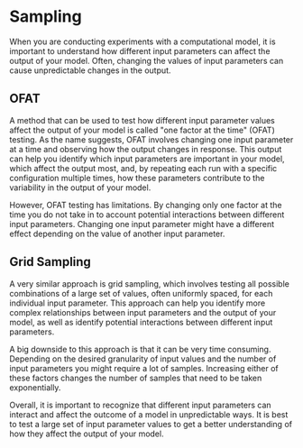 # Sampling

When you are conducting experiments with a computational model, it is important to understand how different input parameters can affect the output of your model. Often, changing the values of input parameters can cause unpredictable changes in the output.

## OFAT

A method that can be used to test how different input parameter values affect the output of your model is called "one factor at the time" (OFAT) testing. As the name suggests, OFAT involves changing one input parameter at a time and observing how the output changes in response. This output can help you identify which input parameters are important in your model, which affect the output most, and, by repeating each run with a specific configuration multiple times, how these parameters contribute to the variability in the output of your model.

However, OFAT testing has limitations. By changing only one factor at the time you do not take in to account potential interactions between different input parameters. Changing one input parameter might have a different effect depending on the value of another input parameter.

## Grid Sampling

A very similar approach is grid sampling, which involves testing all possible combinations of a large set of values, often uniformly spaced, for each individual input parameter. This approach can help you identify more complex relationships between input parameters and the output of your model, as well as identify potential interactions between different input parameters.

A big downside to this approach is that it can be very time consuming. Depending on the desired granularity of input values and the number of input parameters you might require a lot of samples. Increasing either of these factors changes the number of samples that need to be taken exponentially.

Overall, it is important to recognize that different input parameters can interact and affect the outcome of a model in unpredictable ways. It is best to test a large set of input parameter values to get a better understanding of how they affect the output of your model.
